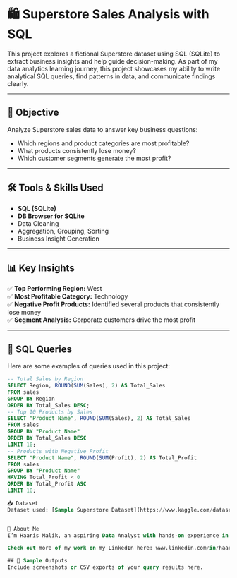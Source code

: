 # 🛍️ Superstore Sales Analysis with SQL

This project explores a fictional Superstore dataset using SQL (SQLite) to extract business insights and help guide decision-making. As part of my data analytics learning journey, this project showcases my ability to write analytical SQL queries, find patterns in data, and communicate findings clearly.

---

## 📌 Objective

Analyze Superstore sales data to answer key business questions:
- Which regions and product categories are most profitable?
- What products consistently lose money?
- Which customer segments generate the most profit?

---

## 🛠️ Tools & Skills Used

- **SQL (SQLite)**
- **DB Browser for SQLite**
- Data Cleaning
- Aggregation, Grouping, Sorting
- Business Insight Generation

---

## 📊 Key Insights

✅ **Top Performing Region:** West  
✅ **Most Profitable Category:** Technology  
✅ **Negative Profit Products:** Identified several products that consistently lose money  
✅ **Segment Analysis:** Corporate customers drive the most profit

---

## 📂 SQL Queries

Here are some examples of queries used in this project:

```sql
-- Total Sales by Region
SELECT Region, ROUND(SUM(Sales), 2) AS Total_Sales
FROM sales
GROUP BY Region
ORDER BY Total_Sales DESC;
-- Top 10 Products by Sales
SELECT "Product Name", ROUND(SUM(Sales), 2) AS Total_Sales
FROM sales
GROUP BY "Product Name"
ORDER BY Total_Sales DESC
LIMIT 10;
-- Products with Negative Profit
SELECT "Product Name", ROUND(SUM(Profit), 2) AS Total_Profit
FROM sales
GROUP BY "Product Name"
HAVING Total_Profit < 0
ORDER BY Total_Profit ASC
LIMIT 10;

📥 Dataset
Dataset used: [Sample Superstore Dataset](https://www.kaggle.com/datasets/vivek468/superstore-dataset-final) (Kaggle)


👤 About Me
I’m Haaris Malik, an aspiring Data Analyst with hands-on experience in SQL, Excel, and data storytelling. I’ve completed the Google Data Analytics Certificate and am currently building my portfolio to land an entry-level analyst role.

Check out more of my work on my LinkedIn here: www.linkedin.com/in/haaris-malik-2bb50b215

## 📸 Sample Outputs
Include screenshots or CSV exports of your query results here.
